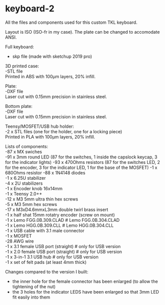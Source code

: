# keyboard-2
All the files and components used for this custom TKL keyboard.

Layout is ISO (ISO-fr in my case).
The plate can be changed to accomodate ANSI.  


Full keyboard:  
- skp file (made with sketchup 2019 pro)  

3D printed case:  
-STL file  
Printed in ABS with 100µm layers, 20% infill.  

Plate:  
-DXF file  
Laser cut with 0.15mm precision in stainless steel.  

Bottom plate:  
-DXF file  
Laser cut with 0.15mm precision in stainless steel.  

Teensy/MOSFET/USB hub holder:  
-2 x STL files (one for the holder, one for a locking piece)  
Printed in PLA with 100µm layers, 20% infill.  

Lists of components:  
-87 x MX swiches  
-91 x 3mm round LED  (87 for the switches, 1 inside the capslock keycap, 3 for the indicator lights)
-93 x 470Ohms resistors (87 for the switches LED, 2 for the encoder, 3 for the indicator LED, 1 for the base of the MOSFET)
-1 x 680Ohms resistor
-88 x 1N4148 diodes  
-1 x 6.25U stabilizer  
-4 x 2U stabilizers  
-1 x Encoder knob 16x14mm  
-1 x Teensy 2.0++  
-12 x M3 5mm ultra thin hex screws  
-5 x M3 5mm hex screws  
-17 x M3xD4.6mmxL3mm double twirl brass insert  
-1 x half shat 15mm rotatry encoder (screw on mount)  
-1 x Lemo FGG.0B.309.CLAD # Lemo FGG.0B.304.CLAD  
-1 x Lemo HGG.0B.309.CLL # Lemo HGG.0B.304.CLL  
-1 x USB cable with 3.1 male connector  
-1 x MOSFET  
-28 AWG wire  
-1 x 3.1 female USB port (straight)  # only for USB version  
-1 x 2.0 female USB port (straight) # only for USB version  
-1 x 3-in-1 3.1 USB hub # only for USB version  
-1 x set of felt pads (at least 4mm thick)  



Changes compared to the version I built:  
- the inner hole for the female connector has been enlarged (to allow the tightening of the nut)
- the 3 holes for the indicator LEDS have been enlarged so that 3mm LED fit easily into them
